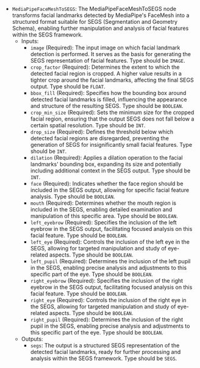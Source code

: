 - `MediaPipeFaceMeshToSEGS`: The MediaPipeFaceMeshToSEGS node transforms facial landmarks detected by MediaPipe's FaceMesh into a structured format suitable for SEGS (Segmentation and Geometry Schema), enabling further manipulation and analysis of facial features within the SEGS framework.
    - Inputs:
        - `image` (Required): The input image on which facial landmark detection is performed. It serves as the basis for generating the SEGS representation of facial features. Type should be `IMAGE`.
        - `crop_factor` (Required): Determines the extent to which the detected facial region is cropped. A higher value results in a tighter crop around the facial landmarks, affecting the final SEGS output. Type should be `FLOAT`.
        - `bbox_fill` (Required): Specifies how the bounding box around detected facial landmarks is filled, influencing the appearance and structure of the resulting SEGS. Type should be `BOOLEAN`.
        - `crop_min_size` (Required): Sets the minimum size for the cropped facial region, ensuring that the output SEGS does not fall below a certain spatial resolution. Type should be `INT`.
        - `drop_size` (Required): Defines the threshold below which detected facial regions are disregarded, preventing the generation of SEGS for insignificantly small facial features. Type should be `INT`.
        - `dilation` (Required): Applies a dilation operation to the facial landmarks' bounding box, expanding its size and potentially including additional context in the SEGS output. Type should be `INT`.
        - `face` (Required): Indicates whether the face region should be included in the SEGS output, allowing for specific facial feature analysis. Type should be `BOOLEAN`.
        - `mouth` (Required): Determines whether the mouth region is included in the SEGS, enabling detailed examination and manipulation of this specific area. Type should be `BOOLEAN`.
        - `left_eyebrow` (Required): Specifies the inclusion of the left eyebrow in the SEGS output, facilitating focused analysis on this facial feature. Type should be `BOOLEAN`.
        - `left_eye` (Required): Controls the inclusion of the left eye in the SEGS, allowing for targeted manipulation and study of eye-related aspects. Type should be `BOOLEAN`.
        - `left_pupil` (Required): Determines the inclusion of the left pupil in the SEGS, enabling precise analysis and adjustments to this specific part of the eye. Type should be `BOOLEAN`.
        - `right_eyebrow` (Required): Specifies the inclusion of the right eyebrow in the SEGS output, facilitating focused analysis on this facial feature. Type should be `BOOLEAN`.
        - `right_eye` (Required): Controls the inclusion of the right eye in the SEGS, allowing for targeted manipulation and study of eye-related aspects. Type should be `BOOLEAN`.
        - `right_pupil` (Required): Determines the inclusion of the right pupil in the SEGS, enabling precise analysis and adjustments to this specific part of the eye. Type should be `BOOLEAN`.
    - Outputs:
        - `segs`: The output is a structured SEGS representation of the detected facial landmarks, ready for further processing and analysis within the SEGS framework. Type should be `SEGS`.
